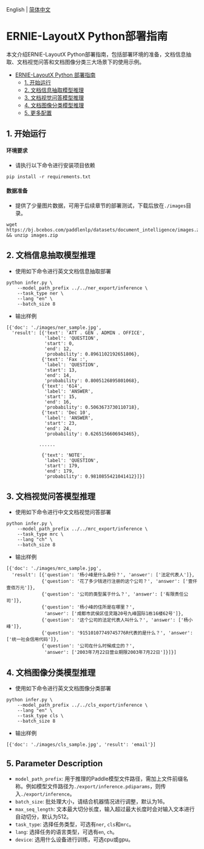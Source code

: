 English | [简体中文](README_ch.md)

# ERNIE-LayoutX Python部署指南

本文介绍ERNIE-LayoutX Python部署指南，包括部署环境的准备，文档信息抽取、文档视觉问答和文档图像分类三大场景下的使用示例。

- [ERNIE-LayoutX Python 部署指南](#ERNIE-LayoutXPython部署指南)
  - [1. 开始运行](#1-开始运行)
  - [2. 文档信息抽取模型推理](#2-文档信息抽取模型推理)
  - [3. 文档视觉问答模型推理](#3-文档视觉问答模型推理)
  - [4. 文档图像分类模型推理](#4-文档图像分类模型推理)
  - [5. 更多配置](#5-更多配置)

## 1. 开始运行

#### 环境要求

- 请执行以下命令进行安装项目依赖

```
pip install -r requirements.txt
```

#### 数据准备

- 提供了少量图片数据，可用于后续章节的部署测试，下载后放在``./images``目录。

```shell
wget https://bj.bcebos.com/paddlenlp/datasets/document_intelligence/images.zip && unzip images.zip
```

## 2. 文档信息抽取模型推理

- 使用如下命令进行英文文档信息抽取部署

```shell
python infer.py \
    --model_path_prefix ../../ner_export/inference \
    --task_type ner \
    --lang "en" \
    --batch_size 8
```

- 输出样例

```
[{'doc': './images/ner_sample.jpg',
  'result': [{'text': 'ATT . GEN . ADMIN . OFFICE',
              'label': 'QUESTION',
              'start': 0,
              'end': 12,
              'probability': 0.8961102192651806},
             {'text': 'Fax :',
              'label': 'QUESTION',
              'start': 13,
              'end': 14,
              'probability': 0.8005126895801068},
             {'text': '614',
              'label': 'ANSWER',
              'start': 15,
              'end': 16,
              'probability': 0.5063673730110718},
             {'text': 'Dec 10',
              'label': 'ANSWER',
              'start': 23,
              'end': 24,
              'probability': 0.6265156606943465},

            ......

             {'text': 'NOTE',
              'label': 'QUESTION',
              'start': 179,
              'end': 179,
              'probability': 0.9810855421041412}]}]
```

## 3. 文档视觉问答模型推理

- 使用如下命令进行中文文档视觉问答部署

```shell
python infer.py \
    --model_path_prefix ../../mrc_export/inference \
    --task_type mrc \
    --lang "ch" \
    --batch_size 8
```

- 输出样例

```
[{'doc': './images/mrc_sample.jpg',
  'result': [{'question': '杨小峰是什么身份？', 'answer': ['法定代表人']},
             {'question': '花了多少钱进行注册的这个公司？', 'answer': ['壹仟壹佰万元']},
             {'question': '公司的类型属于什么？', 'answer': ['有限责任公司']},
             {'question': '杨小峰的住所是在哪里？',
              'answer': ['成都市武侯区佳灵路20号九峰国际1栋16楼62号']},
             {'question': '这个公司的法定代表人叫什么？', 'answer': ['杨小峰']},
             {'question': '91510107749745776R代表的是什么？', 'answer': ['统一社会信用代码']},
             {'question': '公司在什么时候成立的？',
              'answer': ['2003年7月22日营业期限2003年7月22日']}]}]
```

## 4. 文档图像分类模型推理

- 使用如下命令进行英文文档图像分类部署

```shell
python infer.py \
    --model_path_prefix ../../cls_export/inference \
    --lang "en" \
    --task_type cls \
    --batch_size 8
```

- 输出样例

```
[{'doc': './images/cls_sample.jpg', 'result': 'email'}]
```

## 5. Parameter Description

- `model_path_prefix`: 用于推理的Paddle模型文件路径，需加上文件前缀名称。例如模型文件路径为`./export/inference.pdiparams`，则传入`./export/inference`。
- `batch_size`: 批处理大小，请结合机器情况进行调整，默认为16。
- `max_seq_length`: 文本最大切分长度，输入超过最大长度时会对输入文本进行自动切分，默认为512。
- `task_type`: 选择任务类型，可选有`ner`, `cls`和`mrc`。
- `lang`: 选择任务的语言类型，可选有`en`, `ch`。
- `device`: 选用什么设备进行训练，可选cpu或gpu。
